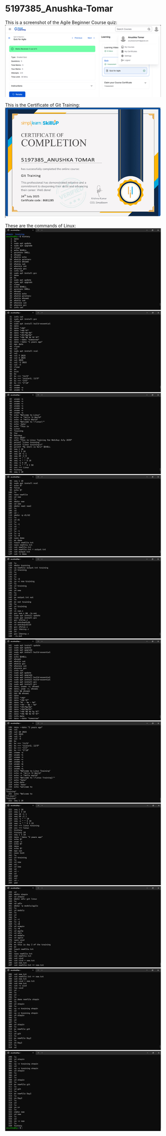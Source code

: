 # 5197385_Anushka-Tomar

This is a screenshot of the Agile Beginner Course quiz:
![ScreenshotAgileBeginner](ScreenshotAgileBeginner.png)

This is the Certificate of Git Training:
![GitTrainingSimpliLearn](GitTrainingSimpliLearn.png)

These are the commands of Linux:
![Linux Command 1](LinuxCommand1.png)
![Linux Command 2](LinuxCommand2.png)
![Linux Command 3](LinuxCommand3.png)
![Linux Command 4](LinuxCommand4.png)
![Linux Command 5](LinuxCommand5.png)
![Linux Command 6](LinuxCommand6.png)
![Linux Command 7](LinuxCommand7.png)
![Linux Command 8](LinuxCommand8.png)
![Linux Command 9](LinuxCommand9.png)
![Linux Command 10](LinuxCommand10.png)
![Linux Command 11](LinuxCommand11.png)